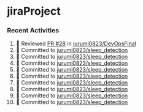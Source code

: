 # jiraProject

### Recent Activities
<!--START_SECTION:activity-->
1. 🔎 Reviewed [PR #28](https://github.com/jurumi0823/DevOpsFinal/pull/28) in [jurumi0823/DevOpsFinal](https://github.com/jurumi0823/DevOpsFinal)
2. 📝 Committed to [jurumi0823/sleep_detection](https://github.com/jurumi0823/sleep_detection/commit/661409b2a9b511d70767543e08cd2fef48a65e55)
3. 📝 Committed to [jurumi0823/sleep_detection](https://github.com/jurumi0823/sleep_detection/commit/18a5418ab3adf49384aeace6b370c072e54a8ec7)
4. 📝 Committed to [jurumi0823/sleep_detection](https://github.com/jurumi0823/sleep_detection/commit/17a5bb11baf428012678046c89ee8fc26440669e)
5. 📝 Committed to [jurumi0823/sleep_detection](https://github.com/jurumi0823/sleep_detection/commit/37392eaee2359e7d3d43eee7b484b58faa737643)
6. 📝 Committed to [jurumi0823/sleep_detection](https://github.com/jurumi0823/sleep_detection/commit/0ed3497c1b856aef326adc7dad3d7f34f5bcfa52)
7. 📝 Committed to [jurumi0823/sleep_detection](https://github.com/jurumi0823/sleep_detection/commit/be2e28cef348d26df75def518b1c67ccfab0db9f)
8. 📝 Committed to [jurumi0823/sleep_detection](https://github.com/jurumi0823/sleep_detection/commit/4879a6ad39157b870c5ba4674eafa06dd22903f6)
9. 📝 Committed to [jurumi0823/sleep_detection](https://github.com/jurumi0823/sleep_detection/commit/0557be5b8428b53b39fff65875255aa9dbded2af)
10. 📝 Committed to [jurumi0823/sleep_detection](https://github.com/jurumi0823/sleep_detection/commit/5254a3c4ba3b020eacafb74641904e400416fe73)
<!--END_SECTION:activity-->
